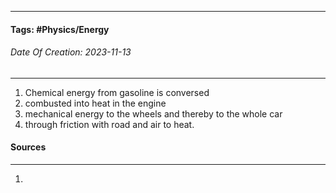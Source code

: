 __________________________________________________________________________
#### **Tags:** #Physics/Energy
###### *Date Of Creation: 2023-11-13*
__________________________________________________________________________

1. Chemical energy from gasoline is conversed 
2. combusted into heat in the engine
3. mechanical energy to the wheels and thereby to the whole car 
4. through friction with road and air to heat.
#### Sources
__________________________________________________________________________
1. 